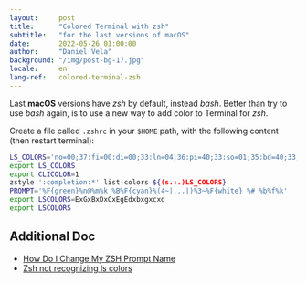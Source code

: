```yaml
---
layout:     post
title:      "Colored Terminal with zsh"
subtitle:   "for the last versions of macOS"
date:       2022-05-26 01:00:00
author:     "Daniel Vela"
background: "/img/post-bg-17.jpg"
locale:     en
lang-ref:   colored-terminal-zsh
---
```


Last **macOS** versions have _zsh_ by default, instead _bash_. Better than try to use _bash_ again, is to use a new way to add color to Terminal for _zsh_.

Create a file called `.zshrc` in your `$HOME` path, with the following content (then restart terminal):

```sh
LS_COLORS='no=00;37:fi=00:di=00;33:ln=04;36:pi=40;33:so=01;35:bd=40;33;01:'
export LS_COLORS
export CLICOLOR=1
zstyle ':completion:*' list-colors ${(s.:.)LS_COLORS}
PROMPT='%F{green}%n@%m%k %B%F{cyan}%(4~|...|)%3~%F{white} %# %b%f%k'
export LSCOLORS=ExGxBxDxCxEgEdxbxgxcxd
export LSCOLORS
```

## Additional Doc
- [How Do I Change My ZSH Prompt Name](https://linuxhint.com/change-zsh-prompt-name/)
- [Zsh not recognizing ls colors](https://superuser.com/questions/700406/zsh-not-recognizing-ls-colors)
